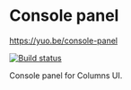 # Console panel

https://yuo.be/console-panel

[![Build status](https://github.com/reupen/console_panel/actions/workflows/build.yml/badge.svg)](https://github.com/reupen/console_panel/actions/workflows/build.yml?query=branch%3Amaster)

Console panel for Columns UI.
